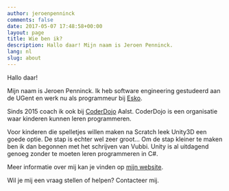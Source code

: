 ```yaml
---
author: jeroenpenninck
comments: false
date: 2017-05-07 17:48:58+00:00
layout: page
title: Wie ben ik?
description: Hallo daar! Mijn naam is Jeroen Penninck.
lang: nl
slug: about
---
```


Hallo daar!

Mijn naam is Jeroen Penninck.
Ik heb software engineering gestudeerd aan de UGent en werk nu als programmeur bij [Esko](https://www.esko.com/en/).

Sinds 2015 coach ik ook bij [CoderDojo](https://coderdojobelgium.be/nl) Aalst. CoderDojo is een organisatie waar kinderen kunnen leren programmeren.

Voor kinderen die spelletjes willen maken na Scratch leek Unity3D een goede optie. De stap is echter wel zeer groot... Om de stap kleiner te maken ben ik dan begonnen met het schrijven van Vubbi.
Unity is al uitdagend genoeg zonder te moeten leren programmeren in C#.

Meer informatie over mij kan je vinden op [mijn website](http://jeroenp.awardspace.com/).

Wil je mij een vraag stellen of helpen? <a class="contactmelink">Contacteer mij</a>.
